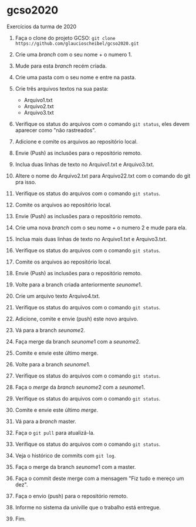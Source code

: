 # gcso2020
Exercícios da turma de 2020

1. Faça o clone do projeto GCSO:
    `git clone https://github.com/glaucioscheibel/gcso2020.git`
    
2. Crie uma *branch* com o seu nome + o numero 1.

3. Mude para esta *branch* recém criada.

4. Crie uma pasta com o seu nome e entre na pasta.

5. Crie três arquivos textos na sua pasta:
    - Arquivo1.txt
    - Arquivo2.txt
    - Arquivo3.txt

6. Verifique os status do arquivos com o comando `git status`, eles devem aparecer como "não rastreados".

7. Adicione e comite os arquivos ao repositório local.

8. Envie (Push) as inclusões para o repositório remoto.

9. Inclua duas linhas de texto no Arquivo1.txt e Arquivo3.txt.

10. Altere o nome do Arquivo2.txt para Arquivo22.txt com o comando do git pra isso.

11. Verifique os status do arquivos com o comando `git status`.

12. Comite os arquivos ao repositório local.

13. Envie (Push) as inclusões para o repositório remoto.

14. Crie uma nova *branch* com o seu nome + o numero 2 e mude para ela.

15. Inclua mais duas linhas de texto no Arquivo1.txt e Arquivo3.txt.

16. Verifique os status do arquivos com o comando `git status`.

17. Comite os arquivos ao repositório local.

18. Envie (Push) as inclusões para o repositório remoto.

19. Volte para a branch criada anteriormente *seunome*1.

20. Crie um arquivo texto Arquivo4.txt.

21. Verifique os status do arquivos com o comando `git status`.

22. Adicione, comite e envie (push) este novo arquivo.

23. Vá para a branch *seunome*2.

24. Faça merge da branch *seunome*1 com a *seunome*2.

25. Comite e envie este último merge.

26. Volte para a branch *seunome*1.

27. Verifique os status do arquivos com o comando `git status`.

28. Faça o *merge* da *branch* *seunome*2 com a *seunome*1.

29. Verifique os status do arquivos com o comando `git status`.

30. Comite e envie este último *merge*.

31. Vá para a *branch* master.

32. Faça o `git pull` para atualizá-la.

33. Verifique os status do arquivos com o comando `git status`.

34. Veja o histórico de commits com `git log`.

35. Faça o merge da branch *seunome*1 com a master.

36. Faça o commit deste merge com a mensagem "Fiz tudo e mereço um dez".

37. Faça o envio (push) para o repositório remoto.

38. Informe no sistema da univille que o trabalho está entregue.

39. Fim.
